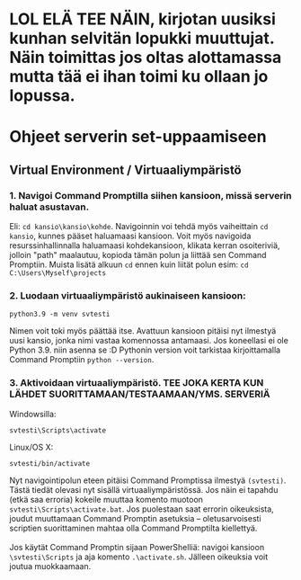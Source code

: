 # LOL ELÄ TEE NÄIN, kirjotan uusiksi kunhan selvitän lopukki muuttujat. Näin toimittas jos oltas alottamassa mutta tää ei ihan toimi ku ollaan jo lopussa.

# Ohjeet serverin set-uppaamiseen
## Virtual Environment / Virtuaaliympäristö
### 1. Navigoi Command Promptilla siihen kansioon, missä serverin haluat asustavan. 
Eli: `cd kansio\kansio\kohde`. Navigoinnin voi tehdä myös vaiheittain `cd kansio`, kunnes pääset haluamaasi kansioon. Voit myös navigoida resurssinhallinnalla haluamaasi kohdekansioon, klikata kerran osoiteriviä, jolloin "path" maalautuu, kopioda tämän polun ja liittää sen Command Promptiin. Muista lisätä alkuun `cd` ennen kuin liität polun esim: `cd C:\Users\Myself\projects`
### 2. Luodaan virtuaaliympäristö aukinaiseen kansioon:
```
python3.9 -m venv svtesti
```
Nimen voit toki myös päättää itse. Avattuun kansioon pitäisi nyt ilmestyä uusi kansio, jonka nimi vastaa komennossa antamaasi. Jos koneellasi ei ole Python 3.9. niin asenna se :D Pythonin version voit tarkistaa kirjoittamalla Command Promptiin `python --version`.
### 3. Aktivoidaan virtuaaliympäristö. TEE JOKA KERTA KUN LÄHDET SUORITTAMAAN/TESTAAMAAN/YMS. SERVERIÄ
Windowsilla:
```
svtesti\Scripts\activate
```
Linux/OS X:
```
svtesti/bin/activate
```
Nyt navigointipolun eteen pitäisi Command Promptissa ilmestyä `(svtesti)`. Tästä tiedät olevasi nyt sisällä virtuaaliympäristössä. Jos näin ei tapahdu (etkä saa erroria) kokeile muuttaa komento muotoon `svtesti\Scripts\activate.bat`. Jos puolestaan saat errorin oikeuksista, joudut muuttamaan Command Promptin asetuksia – oletusarvoisesti scriptien suorittaminen mahtaa olla Command Promptilta kiellettyä. 
<br> 
<br> Jos käytät Command Promptin sijaan PowerShelliä: navigoi kansioon `\svtesti\Scripts` ja aja komento `.\activate.sh`. Jälleen oikeuksia voit joutua muokkaamaan.

